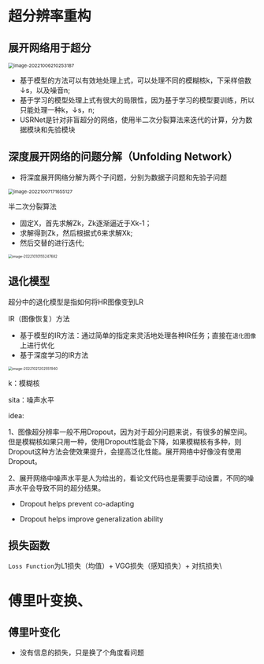# 超分辨率重构

## 展开网络用于超分

<img src="C:\Users\HP\AppData\Roaming\Typora\typora-user-images\image-20221006210253187.png" alt="image-20221006210253187" style="zoom: 67%;" />

- 基于模型的方法可以有效地处理上式，可以处理不同的模糊核k，下采样倍数↓s，以及噪音n;
- 基于学习的模型处理上式有很大的局限性，因为基于学习的模型要训练，所以只能处理一种k，↓s，n;
- USRNet是针对非盲超分的网络，使用半二次分裂算法来迭代的计算，分为数据模块和先验模块

## 深度展开网络的问题分解（Unfolding Network）

- 将深度展开网络分解为两个子问题，分别为数据子问题和先验子问题

<img src="C:\Users\HP\AppData\Roaming\Typora\typora-user-images\image-20221007171655127.png" alt="image-20221007171655127" style="zoom: 67%;" />

半二次分裂算法

- 固定X，首先求解Zk，Zk逐渐逼近于Xk-1；
- 求解得到Zk，然后根据式6来求解Xk;
- 然后交替的进行迭代;

<img src="C:\Users\HP\AppData\Roaming\Typora\typora-user-images\image-20221010155247682.png" alt="image-20221010155247682" style="zoom: 50%;" />

## 退化模型

超分中的退化模型是指如何将HR图像变到LR

IR（图像恢复）方法

- 基于模型的IR方法：通过简单的指定来灵活地处理各种IR任务；直接在`退化图像`上进行优化 
- 基于深度学习的IR方法

<img src="C:\Users\HP\AppData\Roaming\Typora\typora-user-images\image-20221021202551940.png" alt="image-20221021202551940" style="zoom:50%;" />

k：模糊核

sita：噪声水平

idea:

1、图像超分辨率一般不用Dropout，因为对于超分问题来说，有很多的解空间。但是模糊核如果只用一种，使用Dropout性能会下降，如果模糊核有多种，则Dropout这种方法会使效果提升，会提高泛化性能。展开网络中好像没有使用Dropout。

2、展开网络中噪声水平是人为给出的，看论文代码也是需要手动设置，不同的噪声水平会导致不同的超分结果。

- Dropout helps prevent co-adapting

- Dropout helps improve generalization ability



## 损失函数

`Loss Function`为L1损失（均值）+ VGG损失（感知损失）+ 对抗损失\

# 傅里叶变换、

## 傅里叶变化

- 没有信息的损失，只是换了个角度看问题

